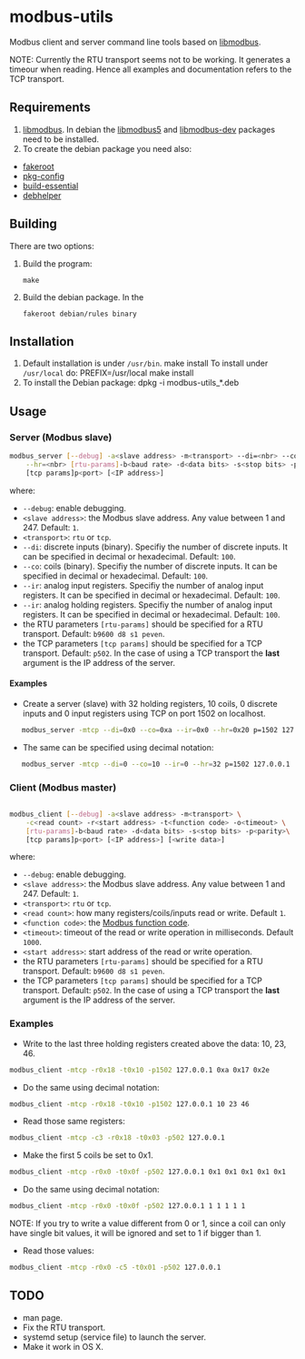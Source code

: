# modbus-utils

Modbus client and server command line tools based on [libmodbus](http://libmodbus.org/).

NOTE: Currently the RTU transport seems not to be working. It
generates a timeour when reading. Hence all
examples and documentation refers to the TCP transport. 

## Requirements

 1. [libmodbus](http://libmodbus.org/). In debian the
    [libmodbus5](https://packages.debian.org/buster/libmodbus5) 
    and
    [libmodbus-dev](https://packages.debian.org/buster/libmodbus-dev)
    packages need to be installed.
 2. To create the debian package you need also:
   + [fakeroot](https://packages.debian.org/buster/fakeroot)
   + [pkg-config](https://packages.debian.org/buster/pkg-config)
   + [build-essential](https://packages.debian.org/buster/build-essential)
   + [debhelper](https://packages.debian.org/buster/debhelper)
    
## Building

There are two options:

 1. Build the program: 

        make 

 2. Build the debian package. In the 

        fakeroot debian/rules binary
 
## Installation

 1. Default installation is under `/usr/bin`.
        make install
    To install under `/usr/local` do:
        PREFIX=/usr/local make install
 2. To install the Debian package:
        dpkg -i modbus-utils_*.deb
 
## Usage

### Server (Modbus slave)


```bash
modbus_server [--debug] -a<slave address> -m<transport> --di=<nbr> --co=<nbr> --ir=<nbr>\
    --hr=<nbr> [rtu-params]-b<baud rate> -d<data bits> -s<stop bits> -p<parity>\
    [tcp params]p<port> [<IP address>]
```
where: 
 + `--debug`: enable debugging.
 + `<slave address>`: the Modbus slave address. Any value between 1
   and 247. Default: `1`.
 + `<transport>`: `rtu` or `tcp`.
 + `--di`: discrete inputs (binary). Specifiy the number of discrete
   inputs. It can be specified in decimal or hexadecimal. Default: `100`.
 + `--co`: coils (binary). Specifiy the number of discrete
   inputs. It can be specified in decimal or hexadecimal. Default: `100`.
 + `--ir`: analog input registers. Specifiy the number of analog input
   registers. It can be specified in decimal or hexadecimal. Default:
   `100`.
 + `--ir`: analog holding registers. Specifiy the number of analog input
   registers. It can be specified in decimal or hexadecimal. Default:
   `100`.
 + the RTU parameters `[rtu-params]` should be specified for a RTU
   transport. Default: `b9600 d8 s1 peven`.
 + the TCP parameters `[tcp params]` should be specified for a TCP
   transport. Default: `p502`. In the case of using a TCP transport
   the **last** argument is the IP address of the server. 
   
#### Examples

+ Create a server (slave) with 32 holding registers, 10 coils, 0
  discrete inputs and 0 input registers using TCP on port 1502 on localhost.

```bash
   modbus_server -mtcp --di=0x0 --co=0xa --ir=0x0 --hr=0x20 p=1502 127.0.0.1
``` 

+ The same can be specified using decimal notation:

```bash
   modbus_server -mtcp --di=0 --co=10 --ir=0 --hr=32 p=1502 127.0.0.1
``` 
 
### Client (Modbus master)

```bash

modbus_client [--debug] -a<slave address> -m<transport> \
    -c<read count> -r<start address> -t<function code> -o<timeout> \
    [rtu-params]-b<baud rate> -d<data bits> -s<stop bits> -p<parity>\
    [tcp params]p<port> [<IP address>] [<write data>]
```
where: 
 + `--debug`: enable debugging.
 + `<slave address>`: the Modbus slave address. Any value between 1
   and 247. Default: `1`.
 + `<transport>`: `rtu` or `tcp`.
 + `<read count>`: how many registers/coils/inputs read or
   write. Default `1`.
 + `<function code>`: the 
 [Modbus function code](https://www.csimn.com/CSI_pages/Modbus101.html).
 + `<timeout>`: timeout of the read or write operation in
   milliseconds. Default `1000`.   
 + `<start address>`: start address of the read or write
   operation.
 + the RTU parameters `[rtu-params]` should be specified for a RTU
   transport. Default: `b9600 d8 s1 peven`.
 + the TCP parameters `[tcp params]` should be specified for a TCP
   transport. Default: `p502`. In the case of using a TCP transport
   the **last** argument is the IP address of the server.

### Examples

+ Write to the last three holding registers created above the data: 10, 23, 46.

```bash
modbus_client -mtcp -r0x18 -t0x10 -p1502 127.0.0.1 0xa 0x17 0x2e
```

+ Do the same using decimal notation:

```bash
modbus_client -mtcp -r0x18 -t0x10 -p1502 127.0.0.1 10 23 46
```

+ Read those same registers:

```bash
modbus_client -mtcp -c3 -r0x18 -t0x03 -p502 127.0.0.1
```

+ Make the first 5 coils be set to 0x1.

```bash
modbus_client -mtcp -r0x0 -t0x0f -p502 127.0.0.1 0x1 0x1 0x1 0x1 0x1
```

+ Do the same using decimal notation:

```bash
modbus_client -mtcp -r0x0 -t0x0f -p502 127.0.0.1 1 1 1 1 1
```

NOTE: If you try to write a value different from 0 or 1, since a
coil can only have single bit values, it will be ignored and set to 1
if bigger than 1.

+ Read those values:

```bash
modbus_client -mtcp -r0x0 -c5 -t0x01 -p502 127.0.0.1 
```
 
## TODO

 + man page.
 + Fix the RTU transport.
 + systemd setup (service file) to launch the server.
 + Make it work in OS X.
